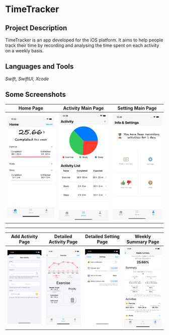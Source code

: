 # TimeTracker

## Project Description
TimeTracker is an app developed for the iOS platform. It aims to help people track their time by recording and analysing the time spent on each activity on a weekly basis.

## Languages and Tools
*Swift, SwiftUI, Xcode*

## Some Screenshots

Home Page                  |  Activity Main Page       |  Setting Main Page
:-------------------------:|:-------------------------:|:-------------------------:
![](pictures/home.png)  | ![](pictures/activity.png) | ![](pictures/setting.png)

---

Add Activity Page          |  Detailed Activity Page   |  Detailed Setting Page    |  Weekly Summary Page
:-------------------------:|:-------------------------:|:-------------------------:|:-------------------------:
![](pictures/add_activity.png)  | ![](pictures/detailed_activity.png) | ![](pictures/general_setting.png) | ![](pictures/summary.png) |
